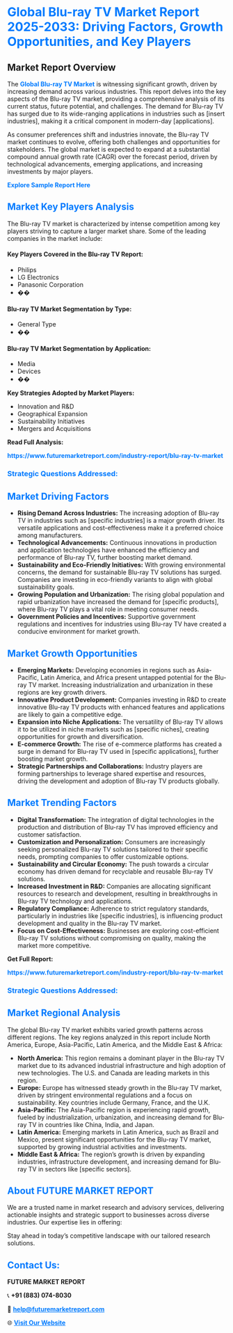 <h1 style="color: #007BFF;">Global Blu-ray TV Market Report 2025-2033: Driving Factors, Growth Opportunities, and Key Players</h1>

<section id="overview">
<h2>Market Report Overview</h2>
<p>The <a href="https://www.futuremarketreport.com/industry-report/blu-ray-tv-market" style="color: #007BFF; text-decoration: none;"><strong>Global Blu-ray TV Market</strong></a> is witnessing significant growth, driven by increasing demand across various industries. This report delves into the key aspects of the Blu-ray TV market, providing a comprehensive analysis of its current status, future potential, and challenges. The demand for Blu-ray TV has surged due to its wide-ranging applications in industries such as [insert industries], making it a critical component in modern-day [applications].</p>
<p>As consumer preferences shift and industries innovate, the Blu-ray TV market continues to evolve, offering both challenges and opportunities for stakeholders. The global market is expected to expand at a substantial compound annual growth rate (CAGR) over the forecast period, driven by technological advancements, emerging applications, and increasing investments by major players.</p>
</section>

<section id="overview">
<p><a href="https://www.futuremarketreport.com/request-sample/reportId=114057" style="color: #007BFF; text-decoration: none;"><strong>Explore Sample Report Here</strong></a></p>
</section>

<section id="key-players">
<h2 style="color: #007BFF;">Market Key Players Analysis</h2>
<p>The Blu-ray TV market is characterized by intense competition among key players striving to capture a larger market share. Some of the leading companies in the market include:</p>
<h4>Key Players Covered in the Blu-ray TV Report:</h4>
<ul><li>Philips</li><li>LG Electronics</li><li>Panasonic Corporation</li><li>��</li></ul>
<h4>Blu-ray TV Market Segmentation by Type:</h4>
<ul><li>General Type</li><li>��</li></ul>

<h4>Blu-ray TV Market Segmentation by Application:</h4>
<ul><li>Media</li><li>Devices</li><li>��</li></ul>
<p><strong>Key Strategies Adopted by Market Players:</strong></p>
<ul>
<li>Innovation and R&D</li>
<li>Geographical Expansion</li>
<li>Sustainability Initiatives</li>
<li>Mergers and Acquisitions</li>
</ul>
</section>

<section>
<p><strong>Read Full Analysis: </strong></p><a href="https://www.futuremarketreport.com/industry-report/blu-ray-tv-market" style="color: #007BFF; text-decoration: none;"><strong>https://www.futuremarketreport.com/industry-report/blu-ray-tv-market</strong></a>
<h3 style="color: #007BFF;">Strategic Questions Addressed:</h3>
</section>

<section id="driving-factors">
<h2 style="color: #007BFF;">Market Driving Factors</h2>
<ul>
<li><strong>Rising Demand Across Industries:</strong> The increasing adoption of Blu-ray TV in industries such as [specific industries] is a major growth driver. Its versatile applications and cost-effectiveness make it a preferred choice among manufacturers.</li>
<li><strong>Technological Advancements:</strong> Continuous innovations in production and application technologies have enhanced the efficiency and performance of Blu-ray TV, further boosting market demand.</li>
<li><strong>Sustainability and Eco-Friendly Initiatives:</strong> With growing environmental concerns, the demand for sustainable Blu-ray TV solutions has surged. Companies are investing in eco-friendly variants to align with global sustainability goals.</li>
<li><strong>Growing Population and Urbanization:</strong> The rising global population and rapid urbanization have increased the demand for [specific products], where Blu-ray TV plays a vital role in meeting consumer needs.</li>
<li><strong>Government Policies and Incentives:</strong> Supportive government regulations and incentives for industries using Blu-ray TV have created a conducive environment for market growth.</li>
</ul>
</section>

<section id="growth-opportunities">
<h2 style="color: #007BFF;">Market Growth Opportunities</h2>
<ul>
<li><strong>Emerging Markets:</strong> Developing economies in regions such as Asia-Pacific, Latin America, and Africa present untapped potential for the Blu-ray TV market. Increasing industrialization and urbanization in these regions are key growth drivers.</li>
<li><strong>Innovative Product Development:</strong> Companies investing in R&D to create innovative Blu-ray TV products with enhanced features and applications are likely to gain a competitive edge.</li>
<li><strong>Expansion into Niche Applications:</strong> The versatility of Blu-ray TV allows it to be utilized in niche markets such as [specific niches], creating opportunities for growth and diversification.</li>
<li><strong>E-commerce Growth:</strong> The rise of e-commerce platforms has created a surge in demand for Blu-ray TV used in [specific applications], further boosting market growth.</li>
<li><strong>Strategic Partnerships and Collaborations:</strong> Industry players are forming partnerships to leverage shared expertise and resources, driving the development and adoption of Blu-ray TV products globally.</li>
</ul>
</section>

<section id="trending-factors">
<h2 style="color: #007BFF;">Market Trending Factors</h2>
<ul>
<li><strong>Digital Transformation:</strong> The integration of digital technologies in the production and distribution of Blu-ray TV has improved efficiency and customer satisfaction.</li>
<li><strong>Customization and Personalization:</strong> Consumers are increasingly seeking personalized Blu-ray TV solutions tailored to their specific needs, prompting companies to offer customizable options.</li>
<li><strong>Sustainability and Circular Economy:</strong> The push towards a circular economy has driven demand for recyclable and reusable Blu-ray TV solutions.</li>
<li><strong>Increased Investment in R&D:</strong> Companies are allocating significant resources to research and development, resulting in breakthroughs in Blu-ray TV technology and applications.</li>
<li><strong>Regulatory Compliance:</strong> Adherence to strict regulatory standards, particularly in industries like [specific industries], is influencing product development and quality in the Blu-ray TV market.</li>
<li><strong>Focus on Cost-Effectiveness:</strong> Businesses are exploring cost-efficient Blu-ray TV solutions without compromising on quality, making the market more competitive.</li>
</ul>
</section>

<section>
<p><strong>Get Full Report: </strong></p><a href="https://www.futuremarketreport.com/industry-report/blu-ray-tv-market" style="color: #007BFF; text-decoration: none;"><strong>https://www.futuremarketreport.com/industry-report/blu-ray-tv-market</strong></a>
<h3 style="color: #007BFF;">Strategic Questions Addressed:</h3>
</section>


<section id="regional-analysis">
<h2 style="color: #007BFF;">Market Regional Analysis</h2>
<p>The global Blu-ray TV market exhibits varied growth patterns across different regions. The key regions analyzed in this report include North America, Europe, Asia-Pacific, Latin America, and the Middle East & Africa:</p>
<ul>
<li><strong>North America:</strong> This region remains a dominant player in the Blu-ray TV market due to its advanced industrial infrastructure and high adoption of new technologies. The U.S. and Canada are leading markets in this region.</li>
<li><strong>Europe:</strong> Europe has witnessed steady growth in the Blu-ray TV market, driven by stringent environmental regulations and a focus on sustainability. Key countries include Germany, France, and the U.K.</li>
<li><strong>Asia-Pacific:</strong> The Asia-Pacific region is experiencing rapid growth, fueled by industrialization, urbanization, and increasing demand for Blu-ray TV in countries like China, India, and Japan.</li>
<li><strong>Latin America:</strong> Emerging markets in Latin America, such as Brazil and Mexico, present significant opportunities for the Blu-ray TV market, supported by growing industrial activities and investments.</li>
<li><strong>Middle East & Africa:</strong> The region’s growth is driven by expanding industries, infrastructure development, and increasing demand for Blu-ray TV in sectors like [specific sectors].</li>
</ul>
</section>

<footer>
<h2 style="color: #007BFF;">About FUTURE MARKET REPORT</h2>
<p>We are a trusted name in market research and advisory services, delivering actionable insights and strategic support to businesses across diverse industries. Our expertise lies in offering:</p>

<p>Stay ahead in today’s competitive landscape with our tailored research solutions.</p>

<h2 style="color: #007BFF;">Contact Us:</h2>
<p><strong>FUTURE MARKET REPORT</strong></p>
<p>📞 <strong>+91 (883) 074-8030</strong></p>
<p>📧 <strong><a href="mailto:help@futuremarketreport.com" style="color: #007BFF;">help@futuremarketreport.com</a></strong></p>
<p>🌐 <strong><a href="https://www.futuremarketreport.com/" style="color: #007BFF;">Visit Our Website</a></strong></p>
</footer>